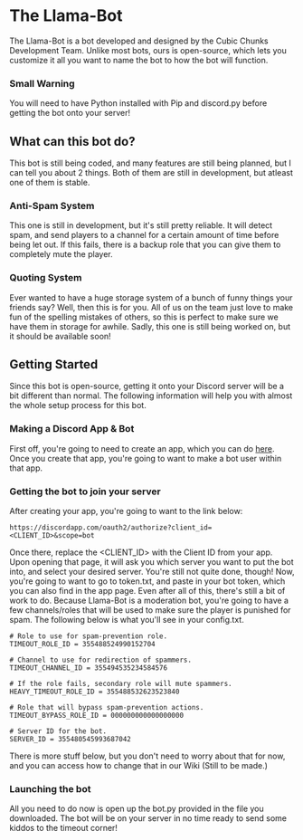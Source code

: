 # The Llama-Bot
The Llama-Bot is a bot developed and designed by the Cubic Chunks Development Team. Unlike most bots, ours is open-source, which lets you customize it all you want to name the bot to how the bot will function.

### Small Warning
You will need to have Python installed with Pip and discord.py before getting the bot onto your server!

## What can this bot do?
This bot is still being coded, and many features are still being planned, but I can tell you about 2 things. Both of them are still in development, but atleast one of them is stable.

### Anti-Spam System
This one is still in development, but it's still pretty reliable. It will detect spam, and send players to a channel for a certain amount of time before being let out. If this fails, there is a backup role that you can give them to completely mute the player.

### Quoting System
Ever wanted to have a huge storage system of a bunch of funny things your friends say? Well, then this is for you. All of us on the team just love to make fun of the spelling mistakes of others, so this is perfect to make sure we have them in storage for awhile. Sadly, this one is still being worked on, but it should be available soon!

## Getting Started
Since this bot is open-source, getting it onto your Discord server will be a bit different than normal. The following information will help you with almost the whole setup process for this bot.

### Making a Discord App & Bot
First off, you're going to need to create an app, which you can do [here](https://discordapp.com/developers/applications/me). Once you create that app, you're going to want to make a bot user within that app.

### Getting the bot to join your server
After creating your app, you're going to want to the link below:

    https://discordapp.com/oauth2/authorize?client_id=<CLIENT_ID>&scope=bot
    
Once there, replace the <CLIENT_ID> with the Client ID from your app. Upon opening that page, it will ask you which server you want to put the bot into, and select your desired server. You're still not quite done, though! Now, you're going to want to go to token.txt, and paste in your bot token, which you can also find in the app page. Even after all of this, there's still a bit of work to do. Because Llama-Bot is a moderation bot, you're going to have a few channels/roles that will be used to make sure the player is punished for spam. The following below is what you'll see in your config.txt.

    # Role to use for spam-prevention role.
    TIMEOUT_ROLE_ID = 355488524990152704

    # Channel to use for redirection of spammers.
    TIMEOUT_CHANNEL_ID = 355494535234584576

    # If the role fails, secondary role will mute spammers.
    HEAVY_TIMEOUT_ROLE_ID = 355488532623523840

    # Role that will bypass spam-prevention actions.
    TIMEOUT_BYPASS_ROLE_ID = 000000000000000000

    # Server ID for the bot.
    SERVER_ID = 355480545993687042

There is more stuff below, but you don't need to worry about that for now, and you can access how to change that in our Wiki (Still to be made.)

### Launching the bot
All you need to do now is open up the bot.py provided in the file you downloaded. The bot will be on your server in no time ready to send some kiddos to the timeout corner!
